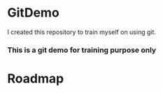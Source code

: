 # GitDemo

I created this repository to train myself on using git.

### This is a git demo for training purpose only

# Roadmap
